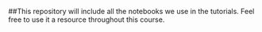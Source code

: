 ##This repository will include all the notebooks we use in the tutorials. Feel free to use it a resource throughout this course.
